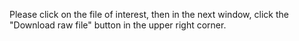 Please click on the file of interest, then in the next window, click the "Download raw file" button in the upper right corner.
